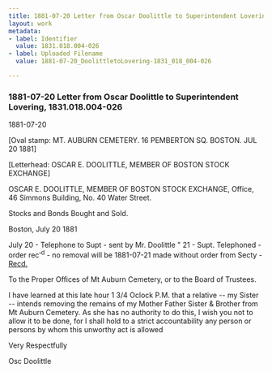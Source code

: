 ```yaml
---
title: 1881-07-20 Letter from Oscar Doolittle to Superintendent Lovering, 1831.018.004-026
layout: work
metadata:
- label: Identifier
  value: 1831.018.004-026
- label: Uploaded Filename
  value: 1881-07-20_DoolittletoLovering-1831_018_004-026

---
```

<div class="pages">
<div id="page-25083619">
<h3><a name="page-25083619">1881-07-20 Letter from Oscar Doolittle to Superintendent Lovering, 1831.018.004-026</a></h3>
<div class="page-content">
<p><date when=''>1881-07-20</date></p>
<p>[Oval stamp:<span class='line-break'> </span>MT. AUBURN CEMETERY.<span class='line-break'> </span>16 PEMBERTON SQ. BOSTON.<span class='line-break'> </span>JUL<span class='line-break'> </span>20<span class='line-break'> </span>1881]</p>
<p>[Letterhead: OSCAR E. DOOLITTLE,<span class='line-break'> </span>MEMBER OF BOSTON STOCK EXCHANGE]</p>
<p>OSCAR E. DOOLITTLE,<span class='line-break'> </span>MEMBER OF BOSTON STOCK EXCHANGE,<span class='line-break'> </span>Office, 46 Simmons Building, No. 40 Water Street.</p>
<p>Stocks and Bonds Bought and Sold.</p>
<p>Boston, July 20 1881</p>
<p>July 20 - Telephone to Supt - sent by Mr. Doolittle<span class='line-break'> </span>" 21 - Supt. Telephoned - order rec'<sup>d</sup> - no removal will be<span class='line-break'> </span><date when=''>1881-07-21</date><span class='line-break'> </span>made without order from Secty - <u>Recd.</u></p>
<p>To the Proper Offices of<span class='line-break'> </span>Mt Auburn Cemetery, or to the<span class='line-break'> </span>Board of Trustees.</p>
<p>I have learned at<span class='line-break'> </span>this late hour 1 3/4 Oclock P.M.<span class='line-break'> </span>that a relative -- my Sister --<span class='line-break'> </span>intends removing the remains <span class='line-break'> </span>of my Mother Father Sister<span class='line-break'> </span>&amp; Brother from Mt Auburn<span class='line-break'> </span>Cemetery. As she has<span class='line-break'> </span>no authority to do this,<span class='line-break'> </span>I wish you not to allow<span class='line-break'> </span>it to be done, for I shall<span class='line-break'> </span>hold to a strict accountability<span class='line-break'> </span>any person or persons by whom<span class='line-break'> </span>this unworthy act is allowed</p>
<p>Very Respectfully</p>
<p>Osc Doolittle</p>
</div>
</div>
<br />
</div>
